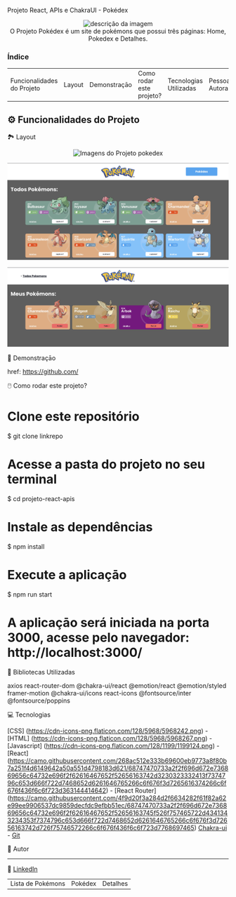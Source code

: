 Projeto React, APIs e ChakraUI - Pokédex

<p align="center">
  <img src="../pokedex-labenu/src/assets/18B0B827-874B-4F5B-8EF5-7AE2FB3BB768.jpeg" alt="descrição da imagem">
  <br>O Projeto Pokédex é um site de pokémons que possui três páginas: Home, Pokedex e Detalhes.

</p>

<h3>Índice</h3>

<table>
<tr>
<td>Funcionalidades do Projeto</td>
<td>Layout</td>
<td>Demonstraçāo</td>
<td>Como rodar este projeto?</td>
<td>Tecnologias Utilizadas</td>
<td>Pessoa Autora</td>
</table>

<h2>⚙️ Funcionalidades do Projeto</h2>

<table>
<td>Lista de Pokémons</td>
<td>Pokédex</td>
<td>Detalhes</td>

🏞️ Layout

<p align="center">
  <img src="../pokedex-labenu/src/assets/18B0B827-874B-4F5B-8EF5-7AE2FB3BB768.jpeg" alt="Imagens do Projeto pokedex">
  <br>

</p>

<p align="center">
  <img src="./src/assets/883A5445-D530-4421-9A68-D2275969F67C.jpeg" alt="Pagina Inicial do pokedex">
  <br>

</p>

<p align="center">
  <img src="./src/assets/E835A238-4FAE-4F01-AF66-A4022441BAF9.jpeg" alt="Pagina da pokedex">
  <br>
</p>

💎 Demonstraçāo

href: https://github.com/

🖱️ Como rodar este projeto?


# Clone este repositório
$ git clone linkrepo

# Acesse a pasta do projeto no seu terminal
$ cd projeto-react-apis

# Instale as dependências
$ npm install

# Execute a aplicaçāo
$ npm run start

# A aplicaçāo será iniciada na porta 3000, acesse pelo navegador: http://localhost:3000/

📃 Bibliotecas Utilizadas

axios
react-router-dom
@chakra-ui/react
@emotion/react
@emotion/styled
framer-motion
@chakra-ui/icons
react-icons
@fontsource/inter
@fontsource/poppins

💻 Tecnologias

[CSS] (https://cdn-icons-png.flaticon.com/128/5968/5968242.png) -  [HTML] (https://cdn-icons-png.flaticon.com/128/5968/5968267.png) -  [Javascript] (https://cdn-icons-png.flaticon.com/128/1199/1199124.png) -  [React] (https://camo.githubusercontent.com/268ac512e333b69600eb9773a8f80b7a251f4d6149642a50a551d4798183d621/68747470733a2f2f696d672e736869656c64732e696f2f62616467652f52656163742d3230323332413f7374796c653d666f722d7468652d6261646765266c6f676f3d7265616374266c6f676f436f6c6f723d363144414642) - [React Router] (https://camo.githubusercontent.com/4f9d20f3a284d2f6634282f61f82a62e99ee9906537dc9859decfdc9efbb51ec/68747470733a2f2f696d672e736869656c64732e696f2f62616467652f52656163745f526f757465722d4341343234353f7374796c653d666f722d7468652d6261646765266c6f676f3d72656163742d726f75746572266c6f676f436f6c6f723d7768697465) [Chakra-ui](https://camo.githubusercontent.com/eeff8718189c5c5c2c8e5a5d981d49151c79db569f6056095c41bbc6684bef4b/68747470733a2f2f696d672e736869656c64732e696f2f62616467652f6368616b72615f75692d3732394639323f7374796c653d666f722d7468652d6261646765266c6f676f3d6368616b72612d7569266c6f676f436f6c6f723d7768697465) -  [Git](https://camo.githubusercontent.com/06c6858186510906c21d8c951168d55d976d7dfb9176ed6125c55b8a7de0baae/68747470733a2f2f696d672e736869656c64732e696f2f62616467652f4749542d4534344333303f7374796c653d666f722d7468652d6261646765266c6f676f3d676974266c6f676f436f6c6f723d7768697465)



🤖 Autor
________________________________________________________________
🔗 [LinkedIn](https://www.linkedin.com/in/laionpereira/)
